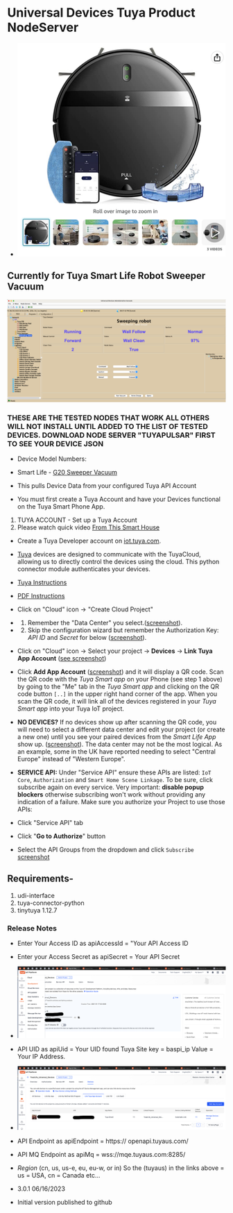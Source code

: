 # Universal Devices Tuya Product NodeServer

* ![Tuya Sweeper](<https://github.com/sjpbailey/Documentation/blob/eae2457d3c3c6016d8a92fd06dfb4bcad3790ba4/Tuya%20Robot%20Sweeper/images_go/RobotPic.png>)

## Currently for Tuya Smart Life Robot Sweeper Vacuum

![Tuya Robot Sweeper ](<https://github.com/sjpbailey/Documentation/blob/eb79ac7e3b3bdfe9227e1599c1442cbdfbc881a9/Tuya%20Robot%20Sweeper/images_go/Sweeper_1.png>)

### THESE ARE THE TESTED NODES THAT WORK ALL OTHERS WILL NOT INSTALL UNTIL ADDED TO THE LIST OF TESTED DEVICES. DOWNLOAD NODE SERVER "TUYAPULSAR" FIRST TO SEE YOUR DEVICE JSON

* Device Model Numbers:
* Smart Life - [G20 Sweeper Vacuum](https://www.amazon.com/Robot-Vacuum-Tangle-Free-Schedule-Self-Charging/dp/B0BXL83VSN/ref=sr_1_5?crid=2JSS5DAOX71LM&keywords=vacuum+mop+robot+lcrock&qid=1688495212&sprefix=vacuum+mop+robot+lcrock%2Caps%2C124&sr=8-5)

* This pulls Device Data from your configured Tuya API Account
* You must first create a Tuya Account and have your Devices functional on the Tuya Smart Phone App.

1. TUYA ACCOUNT - Set up a Tuya Account
2. Please watch quick video [From This Smart House](https://youtu.be/M9Q6de08QOI)

* Create a Tuya Developer account on [iot.tuya.com](https://iot.tuya.com/).
* [Tuya](https://en.tuya.com/) devices are designed to communicate with the TuyaCloud, allowing us to directly control the devices using the cloud. This python connector module authenticates your devices.
* [Tuya Instructions](https://developer.tuya.com/en/docs/iot/quick-start1?id=K95ztz9u9t89n)
* [PDF Instructions](<https://github.com/sjpbailey/Documentation/blob/376539c10801b161a066426a90f09d0a2026b84c/Tuya%20Robot%20Sweeper/images_go/Tuya.IoT.API.Setup%20(3).pdf>)
* Click on "Cloud" icon -> "Create Cloud Project"
* 1. Remember the "Data Center" you select.([screenshot](https://github.com/sjpbailey/Documentation/blob/376539c10801b161a066426a90f09d0a2026b84c/Tuya%20Robot%20Sweeper/images_go/Screenshot%202023-06-18%20at%2011.10.44%20PM.png)).
* 2. Skip the configuration wizard but remember the Authorization Key: *API ID* and *Secret* for below ([screenshot](https://github.com/sjpbailey/Documentation/blob/376539c10801b161a066426a90f09d0a2026b84c/Tuya%20Robot%20Sweeper/images_go/Screenshot%202023-06-18%20at%2011.11.41%20PM.png)).
* Click on "Cloud" icon -> Select your project -> **Devices** -> **Link Tuya App Account** ([see screenshot](https://user-images.githubusercontent.com/836718/155827671-44d5fce4-0119-4d0e-a224-ef3715fafc24.png))
* Click **Add App Account** ([screenshot](https://user-images.githubusercontent.com/836718/155827671-44d5fce4-0119-4d0e-a224-ef3715fafc24.png)) and it will display a QR code. Scan the QR code with the *Tuya Smart app* on your Phone (see step 1 above) by going to the "Me" tab in the *Tuya Smart app* and clicking on the QR code button `[..]` in the upper right hand corner of the app. When you scan the QR code, it will link all of the devices registered in your *Tuya Smart app* into your Tuya IoT project.
* **NO DEVICES?** If no devices show up after scanning the QR code, you will need to select a different data center and edit your project (or create a new one) until you see your paired devices from the *Smart Life App* show up. ([screenshot](https://github.com/sjpbailey/Documentation/blob/376539c10801b161a066426a90f09d0a2026b84c/Tuya%20Robot%20Sweeper/images_go/Screenshot%202023-06-18%20at%2011.13.45%20PM.png)). The data center may not be the most logical. As an example, some in the UK have reported needing to select "Central Europe" instead of "Western Europe".

* **SERVICE API:** Under "Service API" ensure these APIs are listed: `IoT Core`, `Authorization` and `Smart Home Scene Linkage`. To be sure, click subscribe again on every service.  Very important: **disable popup blockers** otherwise subscribing won't work without providing any indication of a failure. Make sure you authorize your Project to use those APIs:
* Click "Service API" tab
* Click "**Go to Authorize**" button
* Select the API Groups from the dropdown and click `Subscribe` [screenshot](<https://github.com/sjpbailey/Documentation/blob/376539c10801b161a066426a90f09d0a2026b84c/Tuya%20Robot%20Sweeper/images_go/Screenshot%202023-06-18%20at%2011.14.31%20PM.png>)

## Requirements-

1. udi-interface
2. tuya-connector-python
3. tinytuya 1.12.7

### Release Notes

* Enter Your Access ID as apiAccessId = "Your API Access ID
* Enter your Access Secret as apiSecret = Your API Secret

* ![API ACCESS ID and SECRET Location](https://github.com/sjpbailey/Documentation/blob/376539c10801b161a066426a90f09d0a2026b84c/Tuya%20Robot%20Sweeper/images_go/Screenshot%202023-06-16%20at%203.57.31%20PM.png)

* API UID as apiUid = Your UID found Tuya Site key = baspi_ip Value = Your IP Address.

* ![UID Location](<https://github.com/sjpbailey/Documentation/blob/376539c10801b161a066426a90f09d0a2026b84c/Tuya%20Robot%20Sweeper/images_go/Screenshot%202023-06-16%20at%203.51.36%20PM.png>)

* API Endpoint as apiEndpoint = https:// openapi.tuyaus.com/
* API MQ Endpoint as apiMq = wss://mqe.tuyaus.com:8285/
* *Region* (cn, us, us-e, eu, eu-w, or in) So the (tuyaus) in the links above = us = USA, cn = Canada etc...

* 3.0.1 06/16/2023

* Initial version published to github
